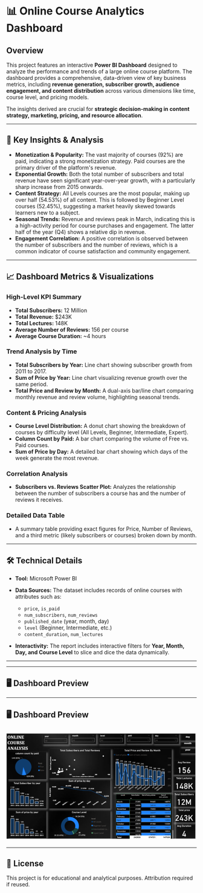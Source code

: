 # 📊 Online Course Analytics Dashboard

## Overview  
This project features an interactive **Power BI Dashboard** designed to analyze the performance and trends of a large online course platform. The dashboard provides a comprehensive, data-driven view of key business metrics, including **revenue generation, subscriber growth, audience engagement, and content distribution** across various dimensions like time, course level, and pricing models.  

The insights derived are crucial for **strategic decision-making in content strategy, marketing, pricing, and resource allocation**.  

---

## 🎯 Key Insights & Analysis  

- **Monetization & Popularity:** The vast majority of courses (92%) are paid, indicating a strong monetization strategy. Paid courses are the primary driver of the platform's revenue.  
- **Exponential Growth:** Both the total number of subscribers and total revenue have seen significant year-over-year growth, with a particularly sharp increase from 2015 onwards.  
- **Content Strategy:** All Levels courses are the most popular, making up over half (54.53%) of all content. This is followed by Beginner Level courses (52.45%), suggesting a market heavily skewed towards learners new to a subject.  
- **Seasonal Trends:** Revenue and reviews peak in March, indicating this is a high-activity period for course purchases and engagement. The latter half of the year (Q4) shows a relative dip in revenue.  
- **Engagement Correlation:** A positive correlation is observed between the number of subscribers and the number of reviews, which is a common indicator of course satisfaction and community engagement.  

---

## 📈 Dashboard Metrics & Visualizations  

### High-Level KPI Summary  
- **Total Subscribers:** 12 Million  
- **Total Revenue:** $243K  
- **Total Lectures:** 148K  
- **Average Number of Reviews:** 156 per course  
- **Average Course Duration:** ~4 hours  

### Trend Analysis by Time  
- **Total Subscribers by Year:** Line chart showing subscriber growth from 2011 to 2017.  
- **Sum of Price by Year:** Line chart visualizing revenue growth over the same period.  
- **Total Price and Review by Month:** A dual-axis bar/line chart comparing monthly revenue and review volume, highlighting seasonal trends.  

### Content & Pricing Analysis  
- **Course Level Distribution:** A donut chart showing the breakdown of courses by difficulty level (All Levels, Beginner, Intermediate, Expert).  
- **Column Count by Paid:** A bar chart comparing the volume of Free vs. Paid courses.  
- **Sum of Price by Day:** A detailed bar chart showing which days of the week generate the most revenue.  

### Correlation Analysis  
- **Subscribers vs. Reviews Scatter Plot:** Analyzes the relationship between the number of subscribers a course has and the number of reviews it receives.  

### Detailed Data Table  
- A summary table providing exact figures for Price, Number of Reviews, and a third metric (likely subscribers or courses) broken down by month.  

---

## 🛠️ Technical Details  

- **Tool:** Microsoft Power BI  
- **Data Sources:** The dataset includes records of online courses with attributes such as:  
  - `price`, `is_paid`  
  - `num_subscribers`, `num_reviews`  
  - `published_date` (year, month, day)  
  - `level` (Beginner, Intermediate, etc.)  
  - `content_duration`, `num_lectures`  

- **Interactivity:** The report includes interactive filters for **Year, Month, Day, and Course Level** to slice and dice the data dynamically.  

---


---
## 🖥️ Dashboard Preview  

---
## 🖥️ Dashboard Preview  

![Online Course Analytics Dashboard](https://raw.githubusercontent.com/nujoomzmn/Online-Course-Analysis/main/Screenshot%202025-09-17%20100356.png)
---


---

## 📜 License  
This project is for educational and analytical purposes. Attribution required if reused.  

